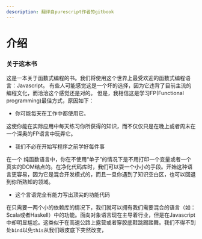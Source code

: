 ```yaml
---
description: 翻译自purescript作者的gitbook
---
```


# 介绍

### 关于这本书

这是一本关于函数式编程的书。我们将使用这个世界上最受欢迎的函数式编程语言：Javascript。 有些人可能感觉这是一个坏的选择，因为它违背了目前主流的编程文化，而洽洽这个感觉还是对的。 但是，我相信这是学习FP\(Functional programming\)最佳方式，原因如下：

* 你可能每天在工作中都使用它。

这使你能在实际应用中每天练习你所获得的知识，而不仅仅只是在晚上或者周末在一个深奥的FP语言中玩弄它。

* 我们不必在开始写程序之前学好每件事

在一个 纯函数语言中，你在不使用“单子”的情况下是不用打印一个变量或者一个真实的DOM结点的。在净化代码库时，我们可以耍一个小小的手段。开始这种语言更容易，因为它是混合开发模式的，而且一旦你遇到了知识空白区，也可以回退到你所熟知的领域。

* 这个言语完全有能力写出顶尖的功能代码

在只需要一两个小的依赖库的情况下，我们就可以拥有我们需要混合的语言（如：Scala或者Haskell）中的功能。面向对象语言现在主导着行业，但是在Javascript中却明显尴尬。这类似于在高速公路上露营或者穿胶底鞋跳踢踏舞。我们不得不到处`bind`以免`this`从我们眼皮底下突然改变，


